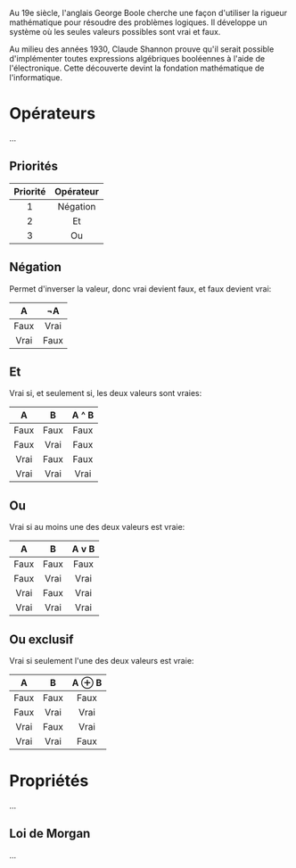 Au 19e siècle, l'anglais George Boole cherche une façon d'utiliser la rigueur mathématique pour résoudre des problèmes logiques. Il développe un système où les seules valeurs possibles sont vrai et faux.

Au milieu des années 1930, Claude Shannon prouve qu'il serait possible d'implémenter toutes expressions algébriques booléennes à l'aide de l'électronique. Cette découverte devint la fondation mathématique de l'informatique.

# Opérateurs

...

## Priorités

|Priorité|Opérateur|
|:------:|:-------:|
|1       |Négation |
|2       |Et       |
|3       |Ou       |

## Négation

Permet d'inverser la valeur, donc vrai devient faux, et faux devient vrai:

| A | ¬A |
|:-:|:--:|
| Faux | Vrai  |
| Vrai | Faux  |

## Et

Vrai si, et seulement si, les deux valeurs sont vraies:

| A | B |A ^ B|
|:-:|:-:|:---:|
| Faux | Faux |  Faux  |
| Faux | Vrai |  Faux  |
| Vrai | Faux |  Faux  |
| Vrai | Vrai |  Vrai  |

## Ou

Vrai si au moins une des deux valeurs est vraie:

| A | B |A v B|
|:-:|:-:|:---:|
| Faux | Faux |  Faux  |
| Faux | Vrai |  Vrai  |
| Vrai | Faux |  Vrai  |
| Vrai | Vrai |  Vrai  |

## Ou exclusif

Vrai si seulement l'une des deux valeurs est vraie:

| A | B |A ⊕ B|
|:-:|:-:|:----:|
| Faux | Faux |  Faux   |
| Faux | Vrai |  Vrai   |
| Vrai | Faux |  Vrai   |
| Vrai | Vrai |  Faux   |

# Propriétés

...

## Loi de Morgan

...